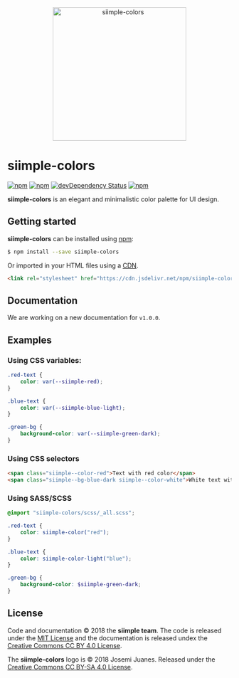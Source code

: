 <div align="center">
  <img height="300px" src="https://rawgit.com/siimple/siimple-colors/develop/media/logo.png" alt="siimple-colors">
</div>

# siimple-colors

[![npm](https://img.shields.io/npm/v/siimple-colors.svg?style=flat-square)](https://www.npmjs.com/package/siimple-colors)
[![npm](https://img.shields.io/npm/dt/siimple-colors.svg?style=flat-square)](https://www.npmjs.com/package/siimple-colors)
[![devDependency Status](https://david-dm.org/siimple/siimple-colors/dev-status.svg?style=flat-square)](https://david-dm.org/siimple/siimple-colors#info=devDependencies)
[![npm](https://img.shields.io/npm/l/siimple-colors.svg?style=flat-square)](https://github.com/siimpl/siimple-colors)

**siimple-colors** is an elegant and minimalistic color palette for UI design.


## Getting started

**siimple-colors** can be installed using [npm](https://www.npmjs.com/package/siimple-colors):

```bash
$ npm install --save siimple-colors
```

Or imported in your HTML files using a [CDN](https://www.jsdelivr.com/package/npm/siimple-colors).

```html
<link rel="stylesheet" href="https://cdn.jsdelivr.net/npm/siimple-colors@1.0.0/dist/siimple-colors.min.css">
```

## Documentation 

We are working on a new documentation for `v1.0.0`.

## Examples 

### Using CSS variables: 

```css 
.red-text {
    color: var(--siimple-red);
}

.blue-text {
    color: var(--siimple-blue-light);
}

.green-bg {
    background-color: var(--siimple-green-dark);
}
```

### Using CSS selectors

```html 
<span class="siimple--color-red">Text with red color</span>
<span class="siimple--bg-blue-dark siimple--color-white">White text with dark blue color</span>
```

### Using SASS/SCSS 

```scss
@import "siimple-colors/scss/_all.scss";

.red-text {
    color: siimple-color("red");
}

.blue-text {
    color: siimple-color-light("blue");
}

.green-bg {
    background-color: $siimple-green-dark;
}
```

## License

Code and documentation &copy; 2018 the **siimple team**. The code is released under the [MIT License](./LICENSE) and the documentation is released undex the [Creative Commons CC BY 4.0 License](https://creativecommons.org/licenses/by/4.0/).

The **siimple-colors** logo is &copy; 2018 Josemi Juanes. Released under the [Creative Commons CC BY-SA 4.0 License](https://creativecommons.org/licenses/by-sa/4.0/).

